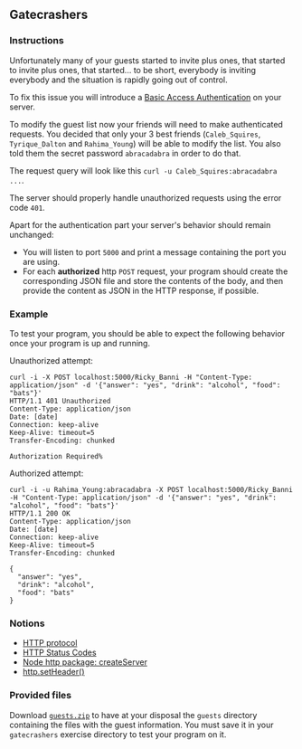 ## Gatecrashers

### Instructions

Unfortunately many of your guests started to invite plus ones, that started to invite plus ones, that started... to be short, everybody is inviting everybody and the situation is rapidly going out of control.

To fix this issue you will introduce a [Basic Access Authentication](https://en.wikipedia.org/wiki/Basic_access_authentication) on your server.

To modify the guest list now your friends will need to make authenticated requests. You decided that only your 3 best friends (`Caleb_Squires`, `Tyrique_Dalton` and `Rahima_Young`) will be able to modify the list. You also told them the secret password `abracadabra` in order to do that.

The request query will look like this `curl -u Caleb_Squires:abracadabra ...`.

The server should properly handle unauthorized requests using the error code `401`.

Apart for the authentication part your server's behavior should remain unchanged:
- You will listen to port `5000` and print a message containing the port you are using.
- For each **authorized** http `POST` request, your program should create the corresponding JSON file and store the contents of the body, and then provide the content as JSON in the HTTP response, if possible. 

### Example

To test your program, you should be able to expect the following behavior once your program is up and running.

Unauthorized attempt:

```shell
curl -i -X POST localhost:5000/Ricky_Banni -H "Content-Type: application/json" -d '{"answer": "yes", "drink": "alcohol", "food": "bats"}'
HTTP/1.1 401 Unauthorized
Content-Type: application/json
Date: [date]
Connection: keep-alive
Keep-Alive: timeout=5
Transfer-Encoding: chunked

Authorization Required%
```

Authorized attempt:

```shell
curl -i -u Rahima_Young:abracadabra -X POST localhost:5000/Ricky_Banni -H "Content-Type: application/json" -d '{"answer": "yes", "drink": "alcohol", "food": "bats"}'
HTTP/1.1 200 OK
Content-Type: application/json
Date: [date]
Connection: keep-alive
Keep-Alive: timeout=5
Transfer-Encoding: chunked

{
  "answer": "yes",
  "drink": "alcohol",
  "food": "bats"
}
```

### Notions

- [HTTP protocol](https://developer.mozilla.org/en-US/docs/Web/HTTP)
- [HTTP Status Codes](https://developer.mozilla.org/en-US/docs/Web/HTTP/Status)
- [Node http package: createServer](https://nodejs.org/en/knowledge/HTTP/servers/how-to-create-a-HTTP-server/)
- [http.setHeader()](https://nodejs.org/api/http.html#requestsetheadername-value)

### Provided files

Download [`guests.zip`](https://assets.01-edu.org/tell-me-how-many/guests.zip) to have at your disposal the `guests` directory containing the files with the guest information. You must save it in your `gatecrashers` exercise directory to test your program on it.
